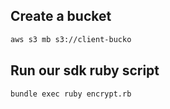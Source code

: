 ## Create a bucket
```sh
aws s3 mb s3://client-bucko
```
## Run our sdk ruby script 
```sh
bundle exec ruby encrypt.rb
```
